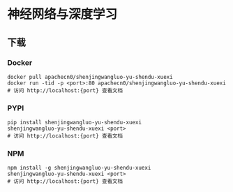 # 神经网络与深度学习

## 下载

### Docker

```
docker pull apachecn0/shenjingwangluo-yu-shendu-xuexi
docker run -tid -p <port>:80 apachecn0/shenjingwangluo-yu-shendu-xuexi
# 访问 http://localhost:{port} 查看文档
```

### PYPI

```
pip install shenjingwangluo-yu-shendu-xuexi
shenjingwangluo-yu-shendu-xuexi <port>
# 访问 http://localhost:{port} 查看文档
```

### NPM

```
npm install -g shenjingwangluo-yu-shendu-xuexi
shenjingwangluo-yu-shendu-xuexi <port>
# 访问 http://localhost:{port} 查看文档
```